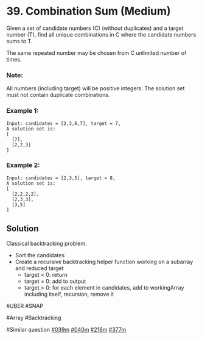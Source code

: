 # 39. Combination Sum (Medium)

Given a set of candidate numbers (C) (without duplicates) and a target number (T), find all unique combinations in C where the candidate numbers sums to T.

The same repeated number may be chosen from C unlimited number of times.

### Note:
All numbers (including target) will be positive integers.
The solution set must not contain duplicate combinations.

### Example 1:
```
Input: candidates = [2,3,6,7], target = 7,
A solution set is:
[
  [7],
  [2,2,3]
]
```
### Example 2:
```
Input: candidates = [2,3,5], target = 8,
A solution set is:
[
  [2,2,2,2],
  [2,3,3],
  [3,5]
]
```

## Solution
Classical backtracking problem.
- Sort the candidates
- Create a recursive backtracking helper function working on a subarray and reduced target
  - target < 0: return
  - target = 0: add to output
  - target > 0: for each element in candidates, add to workingArray including itself, recursion, remove it

#UBER #SNAP

#Array #Backtracking

#Similar question [#039m](../p039m/README.md) [#040m](../p040m/README.md) [#216m](../p216m/README.md) [#377m](../p377m/README.md)
